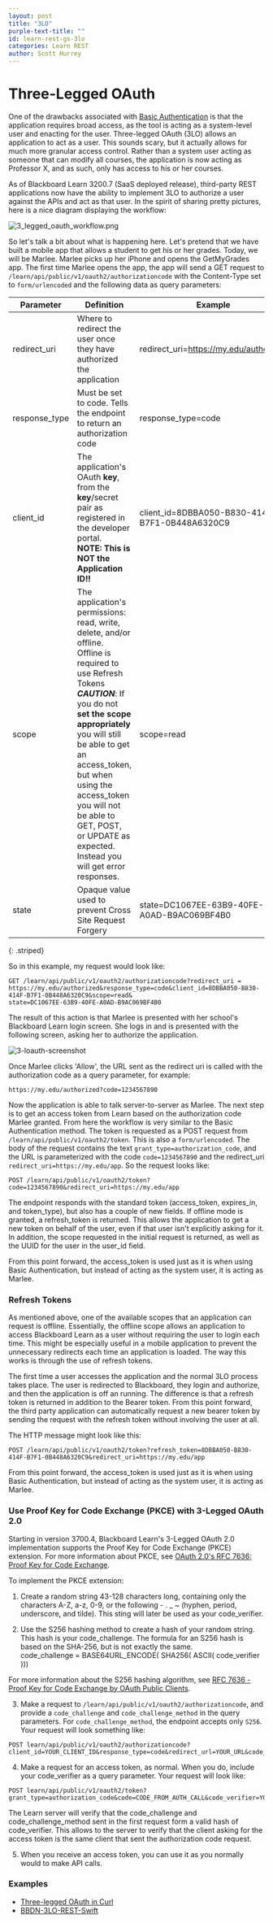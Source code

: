 ```yaml
---
layout: post
title: "3LO"
purple-text-title: ""
id: learn-rest-gs-3lo
categories: Learn REST
author: Scott Hurrey
---
```

# Three-Legged OAuth
One of the drawbacks associated with [Basic Authentication](basic-authentication) is that the application requires broad access, as the tool
is acting as a system-level user and enacting for the user. Three-legged OAuth
(3LO) allows an application to act as a user. This sounds scary, but it
actually allows for much more granular access control. Rather than a system
user acting as someone that can modify all courses, the application is now
acting as Professor X, and as such, only has access to his or her courses.

As of Blackboard Learn 3200.7 (SaaS deployed release), third-party REST
applications now have the ability to implement 3LO to authorize a user against
the APIs and act as that user. In the spirit of sharing pretty pictures, here
is a nice diagram displaying the workflow:

![3_legged_oauth_workflow.png](/assets/img/3loworkflow.png)

So let's talk a bit about what is happening here. Let's pretend that we have
built a mobile app that allows a student to get his or her grades. Today, we
will be Marlee. Marlee picks up her iPhone and opens the GetMyGrades app. The
first time Marlee opens the app, the app will send a GET request to
`/learn/api/public/v1/oauth2/authorizationcode` with the Content-Type set to
`form/urlencoded` and the following data as query parameters:

Parameter | Definition | Example
--------- | ---------- | -------
redirect_uri | Where to redirect the user once they have authorized the application | redirect_uri=https://my.edu/authorized
response_type | Must be set to code. Tells the endpoint to return an authorization code | response_type=code
client_id | The application's OAuth **key**, from the **key**/secret pair as registered in the developer portal.<br />**NOTE: This is NOT the Application ID!!** | client_id=8DBBA050-B830-414F-B7F1-0B448A6320C9
scope | The application's permissions: read, write, delete, and/or offline.<br />Offline is required to use Refresh Tokens<br />_**CAUTION**_: If you do not **set the scope appropriately** you will still be able to get an access_token, but when using the access_token you will not be able to GET, POST, or UPDATE as expected. Instead you will get error responses. | scope=read
state | Opaque value used to prevent Cross Site Request Forgery | state=DC1067EE-63B9-40FE-A0AD-B9AC069BF4B0
{: .striped}


So in this example, my request would look like:

~~~ shell
GET /learn/api/public/v1/oauth2/authorizationcode?redirect_uri = 
https://my.edu/authorized&response_type=code&client_id=8DBBA050-B830-414F-B7F1-0B448A6320C9&scope=read&
state=DC1067EE-63B9-40FE-A0AD-B9AC069BF4B0
~~~

The result of this action is that Marlee is presented with her school's
Blackboard Learn login screen. She logs in and is presented with the following
screen, asking her to authorize the application.

![3-loauth-screenshot](/assets/img/3loauthscreenshot.png)

Once Marlee clicks 'Allow', the URL sent as the redirect uri is called with
the authorization code as a query parameter, for example:
```
https://my.edu/authorized?code=1234567890
```

Now the application is able to talk server-to-server as Marlee. The next step
is to get an access token from Learn based on the authorization code Marlee
granted. From here the workflow is very similar to the Basic Authentication
method. The token is requested as a POST request from
`/learn/api/public/v1/oauth2/token`. This is also a `form/urlencoded`. The body of
the request contains the text `grant_type=authorization_code`, and the URL is
parameterized with the code `code=1234567890` and the redirect_uri
`redirect_uri=https://my.edu/app`. So the request looks like:
```
POST /learn/api/public/v1/oauth2/token?code=1234567890&redirect_uri=https://my.edu/app
```

The endpoint responds with the standard token (access_token, expires_in, and
token_type), but also has a couple of new fields. If offline mode is granted,
a refresh_token is returned. This allows the application to get a new token on
behalf of the user, even if that user isn't explicitly asking for it. In
addition, the scope requested in the initial request is returned, as well as
the UUID for the user in the user_id field.

From this point forward, the access_token is used just as it is when using
Basic Authentication, but instead of acting as the system user, it is acting
as Marlee.

### Refresh Tokens

As mentioned above, one of the available scopes that an application can
request is offline. Essentially, the offline scope allows an application to
access Blackboard Learn as a user without requiring the user to login each
time. This might be especially useful in a mobile application to prevent the
unnecessary redirects each time an application is loaded. The way this works
is through the use of refresh tokens.

The first time a user accesses the application and the normal 3LO process
takes place. The user is redirected to Blackboard, they login and authorize,
and then the application is off an running. The difference is that a refresh
token is returned in addition to the Bearer token. From this point forward,
the third party application can automatically request a new bearer token by
sending the request with the refresh token without involving the user at all.

The HTTP message might look like this:
```
POST /learn/api/public/v1/oauth2/token?refresh_token=8DBBA050-B830-414F-B7F1-0B448A6320C9&redirect_uri=https://my.edu/app
```

From this point forward, the access_token is used just as it is when using
Basic Authentication, but instead of acting as the system user, it is acting
as Marlee.

### Use Proof Key for Code Exchange (PKCE) with 3-Legged OAuth 2.0

Starting in version 3700.4, Blackboard Learn's 3-Legged OAuth 2.0
implementation supports the Proof Key for Code Exchange (PKCE) extension. For
more information about PKCE, see [OAuth 2.0's RFC 7636: Proof Key for Code Exchange](https://oauth.net/2/pkce).

To implement the PKCE extension:

1. Create a random string 43-128 characters long, containing only the characters A-Z, a-z, 0-9, or the following - . _ ~ (hyphen, period, underscore, and tilde). This sting will later be used as your code_verifier.

2. Use the S256 hashing method to create a hash of your random string. This hash is your code_challenge. The formula for an S256 hash is based on the SHA-256, but is not exactly the same.  
code_challenge = BASE64URL_ENCODE( SHA256( ASCII( code_verifier )))

For more information about the S256 hashing algorithm, see [RFC 7636 - Proof Key for Code Exchange by OAuth Public Clients](https://tools.ietf.org/html/rfc7636%23section-4.2).

3. Make a request to `/learn/api/public/v1/oauth2/authorizationcode`, and provide a `code_challenge` and `code_challenge_method` in the query parameters. For `code_challenge_method`, the endpoint accepts only `S256`. Your request will look something like:  
```
POST learn/api/public/v1/oauth2/authorizationcode?client_id=YOUR_CLIENT_ID&response_type=code&redirect_url=YOUR_URL&code_challenge=YOUR_CODE_CHALLENGE&code_challenge_method=S256
```

4. Make a request for an access token, as normal. When you do, include your code_verifier as a query parameter. Your request will look like:  
```
POST learn/api/public/v1/oauth2/token?grant_type=authorization_code&code=CODE_FROM_AUTH_CALL&code_verifier=YOUR_CODE_VERIFIER
```

The Learn server will verify that the code_challenge and code_challenge_method
sent in the first request form a valid hash of code_verifier. This allows to
the server to verify that the client asking for the access token is the same
client that sent the authorization code request.

5. When you receive an access token, you can use it as you normally would to make API calls.

### Examples

* [Three-legged OAuth in Curl](/learn/rest/examples/curl-demo)
* [BBDN-3LO-REST-Swift](https://github.com/blackboard/BBDN-3LO-REST-Swift)

